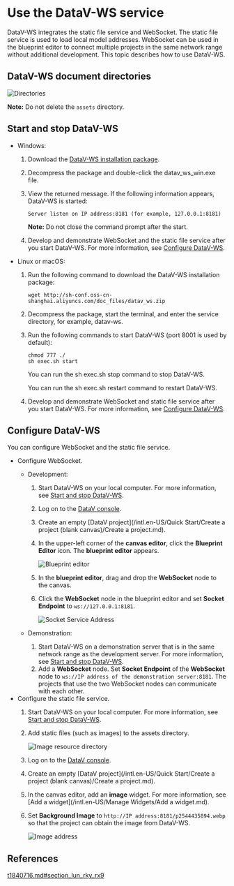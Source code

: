 # Use the DataV-WS service

DataV-WS integrates the static file service and WebSocket. The static file service is used to load local model addresses. WebSocket can be used in the blueprint editor to connect multiple projects in the same network range without additional development. This topic describes how to use DataV-WS.

## DataV-WS document directories

![Directories](https://static-aliyun-doc.oss-cn-hangzhou.aliyuncs.com/assets/img/en-US/1485570061/p112704.jpg)

**Note:** Do not delete the `assets` directory.

## Start and stop DataV-WS

-   Windows:
    1.  Download the [DataV-WS installation package](http://sh-conf.oss-cn-shanghai.aliyuncs.com/doc_files/datav_ws.zip).
    2.  Decompress the package and double-click the datav\_ws\_win.exe file.
    3.  View the returned message. If the following information appears, DataV-WS is started:

        ```
        Server listen on IP address:8181 (for example, 127.0.0.1:8181)     
        ```

        **Note:** Do not close the command prompt after the start.

    4.  Develop and demonstrate WebSocket and the static file service after you start DataV-WS. For more information, see [Configure DataV-WS](#section_cku_pi5_2ni).
-   Linux or macOS:
    1.  Run the following command to download the DataV-WS installation package:

        ```
        wget http://sh-conf.oss-cn-shanghai.aliyuncs.com/doc_files/datav_ws.zip                      
        ```

    2.  Decompress the package, start the terminal, and enter the service directory, for example, datav-ws.
    3.  Run the following commands to start DataV-WS \(port 8001 is used by default\):

        ```
        chmod 777 ./
        sh exec.sh start
        ```

        You can run the sh exec.sh stop command to stop DataV-WS.

        You can run the sh exec.sh restart command to restart DataV-WS.

    4.  Develop and demonstrate WebSocket and static file service after you start DataV-WS. For more information, see [Configure DataV-WS](#section_cku_pi5_2ni).

## Configure DataV-WS

You can configure WebSocket and the static file service.

-   Configure WebSocket.
    -   Development:
        1.  Start DataV-WS on your local computer. For more information, see [Start and stop DataV-WS](#section_r1q_sp5_4o7).
        2.  Log on to the [DataV console](https://datav.alibabacloud.com/).
        3.  Create an empty [DataV project](/intl.en-US/Quick Start/Create a project (blank canvas)/Create a project.md).
        4.  In the upper-left corner of the **canvas editor**, click the **Blueprint Editor** icon. The **blueprint editor** appears.

            ![Blueprint editor](https://static-aliyun-doc.oss-cn-hangzhou.aliyuncs.com/assets/img/en-US/1485570061/p66701.png)

        5.  In the **blueprint editor**, drag and drop the **WebSocket** node to the canvas.
        6.  Click the **WebSocket** node in the blueprint editor and set **Socket Endpoint** to `ws://127.0.0.1:8181`.

            ![Socket Service Address](https://static-aliyun-doc.oss-cn-hangzhou.aliyuncs.com/assets/img/en-US/1485570061/p103301.png)

    -   Demonstration:
        1.  Start DataV-WS on a demonstration server that is in the same network range as the development server. For more information, see [Start and stop DataV-WS](#section_r1q_sp5_4o7).
        2.  Add a **WebSocket** node. Set **Socket Endpoint** of the **WebSocket** node to `ws://IP address of the demonstration server:8181`. The projects that use the two WebSocket nodes can communicate with each other.
-   Configure the static file service.
    1.  Start DataV-WS on your local computer. For more information, see [Start and stop DataV-WS](#section_r1q_sp5_4o7).
    2.  Add static files \(such as images\) to the assets directory.

        ![Image resource directory](https://static-aliyun-doc.oss-cn-hangzhou.aliyuncs.com/assets/img/en-US/1485570061/p112703.jpg)

    3.  Log on to the [DataV console](https://datav.alibabacloud.com/).
    4.  Create an empty [DataV project](/intl.en-US/Quick Start/Create a project (blank canvas)/Create a project.md).
    5.  In the canvas editor, add an **image** widget. For more information, see [Add a widget](/intl.en-US/Manage Widgets/Add a widget.md).
    6.  Set **Background Image** to `http://IP address:8181/p2544435894.webp` so that the project can obtain the image from DataV-WS.

        ![Image address](https://static-aliyun-doc.oss-cn-hangzhou.aliyuncs.com/assets/img/en-US/1485570061/p103210.png)


## References

[t1840716.md\#section\_lun\_rky\_rx9]()

